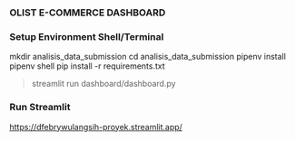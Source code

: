 ### OLIST E-COMMERCE DASHBOARD



### Setup Environment Shell/Terminal

mkdir analisis_data_submission
cd analisis_data_submission
pipenv install
pipenv shell
pip install -r requirements.txt
>streamlit run dashboard/dashboard.py


### Run Streamlit 
https://dfebrywulangsih-proyek.streamlit.app/
